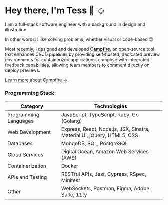 <!--
**treskey/treskey** is a ✨ _special_ ✨ repository because its `README.md` (this file) appears on your GitHub profile.

Here are some ideas to get you started:

- 🔭 I’m currently working on ...
- 🌱 I’m currently learning ...
- 👯 I’m looking to collaborate on ...
- 🤔 I’m looking for help with ...
- 💬 Ask me about ...
- 📫 How to reach me: ...
- 😄 Pronouns: ...
- ⚡ Fun fact: ...
-->
# Hey there, I'm Tess 👋 ☺️

I am a full-stack software engineer with a background in design and illustration. 

In other words: I like solving problems, whether visual or code-based 😉

Most recently, I designed and developed **[Campfire](https://campfire-previews.github.io/)**, an open-source tool that enhances CI/CD pipelines by providing self-hosted, dedicated preview environments for containerized applications, complete with integrated feedback capabilities, allowing team members to comment directly on deploy previews. 

[Learn more about Campfire →](https://campfire-previews.github.io/).

### Programming Stack:

|Category|Technologies|
|---|---|
|Programming Languages|JavaScript, TypeScript, Ruby, Go (Golang)|
|Web Development|Express, React, Node.js, JSX, Sinatra, Material UI, jQuery, HTML5, CSS|
|Databases|MongoDB, SQL, PostgreSQL|
|Cloud Services|Digital Ocean, Amazon Web Services (AWS)|
|Containerization|Docker|
|APIs and Testing|RESTful APIs, Jest, Cypress, RSpec, Minitest|
|Other|WebSockets, Postman, Figma, Adobe Suite, 11ty|

